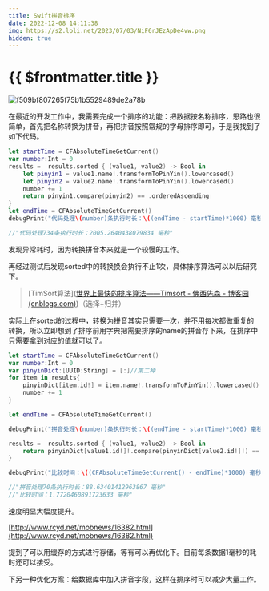 ```yaml
---
title: Swift拼音排序
date: 2022-12-08 14:11:38
img: https://s2.loli.net/2023/07/03/NiF6rJEzApDe4vw.png
hidden: true
---
```


# {{ $frontmatter.title }} <Badge type="tip" :text="String($frontmatter.date).slice(0,10)" />

![f509bf807265f75b1b5529489de2a78b](https://s2.loli.net/2023/07/03/NiF6rJEzApDe4vw.png)

在最近的开发工作中，我需要完成一个排序的功能：把数据按名称排序，思路也很简单，首先把名称转换为拼音，再把拼音按照常规的字母排序即可，于是我找到了如下代码。

```swift
let startTime = CFAbsoluteTimeGetCurrent()
var number:Int = 0
results =  results.sorted { (value1, value2) -> Bool in
	let pinyin1 = value1.name!.transformToPinYin().lowercased()
	let pinyin2 = value2.name!.transformToPinYin().lowercased()
	number += 1
	return pinyin1.compare(pinyin2) == .orderedAscending
}
let endTime = CFAbsoluteTimeGetCurrent()
debugPrint("代码处理\(number)条执行时长：\((endTime - startTime)*1000) 毫秒")

//"代码处理734条执行时长：2005.2640438079834 毫秒"
```

发现异常耗时，因为转换拼音本来就是一个较慢的工作。

再经过测试后发现sorted中的转换换会执行不止1次，具体排序算法可以以后研究下。

> [TimSort算法]([世界上最快的排序算法——Timsort - 佛西先森 - 博客园 (cnblogs.com)](https://www.cnblogs.com/sunshuyi/p/12680918.html))（选择+归并）

实际上在sorted的过程中，转换为拼音其实只需要一次，并不用每次都做重复的转换，所以立即想到了排序前用字典把需要排序的name的拼音存下来，在排序中只需要拿到对应的值就可以了。

```swift
let startTime = CFAbsoluteTimeGetCurrent()
var number:Int = 0
var pinyinDict:[UUID:String] = [:]//第二种
for item in results{
    pinyinDict[item.id!] = item.name!.transformToPinYin().lowercased()
    number += 1
}

let endTime = CFAbsoluteTimeGetCurrent()

debugPrint("拼音处理\(number)条执行时长：\((endTime - startTime)*1000) 毫秒")

results =  results.sorted { (value1, value2) -> Bool in
    return pinyinDict[value1.id!]!.compare(pinyinDict[value2.id!]!) == .orderedAscending
}

debugPrint("比较时间：\((CFAbsoluteTimeGetCurrent() - endTime)*1000) 毫秒")

//"拼音处理70条执行时长：88.63401412963867 毫秒"
//"比较时间：1.7720460891723633 毫秒"
```

速度明显大幅度提升。

[http://www.rcyd.net/mobnews/16382.html](http://www.rcyd.net/mobnews/16382.html)

提到了可以用缓存的方式进行存储，等有可以再优化下。目前每条数据1毫秒的耗时还可以接受。

下另一种优化方案：给数据库中加入拼音字段，这样在排序时可以减少大量工作。